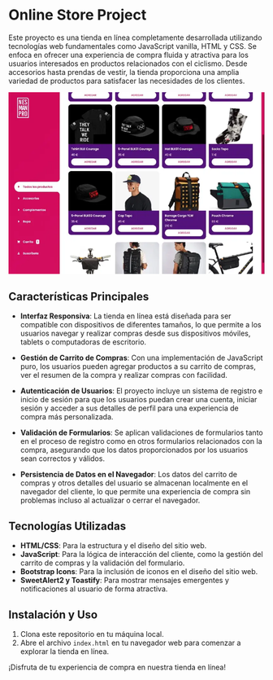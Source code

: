 # Online Store Project

Este proyecto es una tienda en línea completamente desarrollada utilizando tecnologías web fundamentales como JavaScript vanilla, HTML y CSS. Se enfoca en ofrecer una experiencia de compra fluida y atractiva para los usuarios interesados en productos relacionados con el ciclismo. Desde accesorios hasta prendas de vestir, la tienda proporciona una amplia variedad de productos para satisfacer las necesidades de los clientes.

![](assets/img/uiux.webp)

## Características Principales

- **Interfaz Responsiva**: La tienda en línea está diseñada para ser compatible con dispositivos de diferentes tamaños, lo que permite a los usuarios navegar y realizar compras desde sus dispositivos móviles, tablets o computadoras de escritorio.

- **Gestión de Carrito de Compras**: Con una implementación de JavaScript puro, los usuarios pueden agregar productos a su carrito de compras, ver el resumen de la compra y realizar compras con facilidad.

- **Autenticación de Usuarios**: El proyecto incluye un sistema de registro e inicio de sesión para que los usuarios puedan crear una cuenta, iniciar sesión y acceder a sus detalles de perfil para una experiencia de compra más personalizada.

- **Validación de Formularios**: Se aplican validaciones de formularios tanto en el proceso de registro como en otros formularios relacionados con la compra, asegurando que los datos proporcionados por los usuarios sean correctos y válidos.

- **Persistencia de Datos en el Navegador**: Los datos del carrito de compras y otros detalles del usuario se almacenan localmente en el navegador del cliente, lo que permite una experiencia de compra sin problemas incluso al actualizar o cerrar el navegador.

## Tecnologías Utilizadas

- **HTML/CSS**: Para la estructura y el diseño del sitio web.
- **JavaScript**: Para la lógica de interacción del cliente, como la gestión del carrito de compras y la validación del formulario.
- **Bootstrap Icons**: Para la inclusión de iconos en el diseño del sitio web.
- **SweetAlert2 y Toastify**: Para mostrar mensajes emergentes y notificaciones al usuario de forma atractiva.

## Instalación y Uso

1. Clona este repositorio en tu máquina local.
2. Abre el archivo `index.html` en tu navegador web para comenzar a explorar la tienda en línea.

¡Disfruta de tu experiencia de compra en nuestra tienda en línea!
